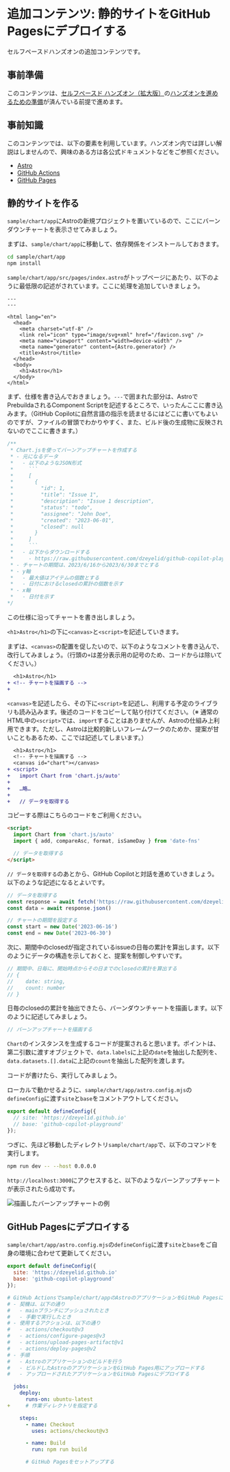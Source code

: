 # 追加コンテンツ: 静的サイトをGitHub Pagesにデプロイする

セルフペースドハンズオンの追加コンテンツです。

## 事前準備

このコンテンツは、[セルフペースド ハンズオン（拡大版）](./advanced.md)の[ハンズオンを進めるための準備](./advanced.md#ハンズオンを進めるための準備)が済んでいる前提で進めます。

## 事前知識

このコンテンツでは、以下の要素を利用しています。ハンズオン内では詳しい解説はしませんので、興味のある方は各公式ドキュメントなどをご参照ください。

- [Astro](https://astro.build/)
- [GitHub Actions](https://docs.github.com/ja/actions)
- [GitHub Pages](https://docs.github.com/ja/pages)

## 静的サイトを作る

`sample/chart/app`にAstroの新規プロジェクトを置いているので、ここにバーンダウンチャートを表示させてみましょう。

まずは、`sample/chart/app`に移動して、依存関係をインストールしておきます。

```bash
cd sample/chart/app
npm install
```

`sample/chart/app/src/pages/index.astro`がトップページにあたり、以下のように最低限の記述がされています。ここに処理を追加していきましょう。

```astro
---
---

<html lang="en">
  <head>
    <meta charset="utf-8" />
    <link rel="icon" type="image/svg+xml" href="/favicon.svg" />
    <meta name="viewport" content="width=device-width" />
    <meta name="generator" content={Astro.generator} />
    <title>Astro</title>
  </head>
  <body>
    <h1>Astro</h1>
  </body>
</html>
```

まず、仕様を書き込んでおきましょう。`---`で囲まれた部分は、AstroでPrebuildaされるComponent Scriptを記述するところで、いったんここに書き込みます。（GitHub Copilotに自然言語の指示を読ませるにはどこに書いてもよいのですが、ファイルの冒頭でわかりやすく、また、ビルド後の生成物に反映されないのでここに書きます。）

```js
/**
 * Chart.jsを使ってバーンアップチャートを作成する
 * - 元になるデータ
 *   - 以下のようなJSON形式
 *     ```
 *     [
 *       {
 *         "id": 1,
 *         "title": "Issue 1",
 *         "description": "Issue 1 description",
 *         "status": "todo",
 *         "assignee": "John Doe",
 *         "created": "2023-06-01",
 *         "closed": null
 *       }
 *     ]
 *     ```
 *   - 以下からダウンロードする
 *     - https://raw.githubusercontent.com/dzeyelid/github-copilot-playground/main/sample/chart/issues.json
 * - チャートの期間は、2023/6/16から2023/6/30までとする
 * - y軸
 *   - 最大値はアイテムの個数とする
 *   - 日付におけるclosedの累計の個数を示す
 * - x軸
 *   - 日付を示す  
*/
```

この仕様に沿ってチャートを書き出しましょう。

`<h1>Astro</h1>`の下に`<canvas>`と`<script>`を記述していきます。

まずは、`<canvas>`の配置を促したいので、以下のようなコメントを書き込んで、改行してみましょう。（行頭の`+`は差分表示用の記号のため、コードからは除いてください。）

```diff
  <h1>Astro</h1>
+ <!-- チャートを描画する -->
+ 
```

`<canvas>`を記述したら、その下に`<script>`を記述し、利用する予定のライブラリも読み込みます。後述のコードをコピーして貼り付けてください。（※ 通常のHTML中の`<script>`では、`import`することはありませんが、Astroの仕組み上利用できます。ただし、Astroは比較的新しいフレームワークのためか、提案が甘いこともあるため、ここでは記述してしまいます。）

```diff
  <h1>Astro</h1>
  <!-- チャートを描画する -->
  <canvas id="chart"></canvas>
+ <script>
+   import Chart from 'chart.js/auto'
+ 
+   …略…
+ 
+   // データを取得する
```

コピーする際はこちらのコードをご利用ください。

```html
<script>
  import Chart from 'chart.js/auto'
  import { add, compareAsc, format, isSameDay } from 'date-fns'

  // データを取得する
</script>
```

`// データを取得する`のあとから、GitHub Copilotと対話を進めていきましょう。以下のような記述になるとよいです。

```js
// データを取得する
const response = await fetch('https://raw.githubusercontent.com/dzeyelid/github-copilot-playground/main/sample/chart/issues.json')
const data = await response.json()

// チャートの期間を設定する
const start = new Date('2023-06-16')
const end = new Date('2023-06-30')

```

次に、期間中のclosedが指定されているissueの日毎の累計を算出します。以下のようにデータの構造を示しておくと、提案を制御しやすいです。

```js
// 期間中、日毎に、開始時点からその日までのclosedの累計を算出する
// {
//    date: string,
//    count: number
// }
```

日毎のclosedの累計を抽出できたら、バーンダウンチャートを描画します。以下のように記述してみましょう。

```js
// バーンアップチャートを描画する
```

`Chart`のインスタンスを生成するコードが提案されると思います。ポイントは、第二引数に渡すオブジェクトで、`data.labels`に上記の`date`を抽出した配列を、`data.datasets.[].data`に上記の`count`を抽出した配列を渡します。

コードが書けたら、実行してみましょう。

ローカルで動かせるように、`sample/chart/app/astro.config.mjs`の`defineConfig`に渡す`site`と`base`をコメントアウトしてください。

```js
export default defineConfig({
  // site: 'https://dzeyelid.github.io'
  // base: 'github-copilot-playground'
});
```

つぎに、先ほど移動したディレクトリ`sample/chart/app`で、以下のコマンドを実行します。

```bash
npm run dev -- --host 0.0.0.0
```

`http://localhost:3000`にアクセスすると、以下のようなバーンアップチャートが表示されたら成功です。

![描画したバーンアップチャートの例](../images/barnup-chart-sample.png)

## GitHub Pagesにデプロイする

`sample/chart/app/astro.config.mjs`の`defineConfig`に渡す`site`と`base`をご自身の環境に合わせて更新してください。

```js
export default defineConfig({
  site: 'https://dzeyelid.github.io'
  base: 'github-copilot-playground'
});
```

```yml
# GitHub Actionsでsample/chart/appのAstroのアプリケーションをGitHub Pagesにデプロイする
# - 契機は、以下の通り
#   - mainブランチにプッシュされたとき
#   - 手動で実行したとき
# - 使用するアクションは、以下の通り
#   - actions/checkout@v3
#   - actions/configure-pages@v3
#   - actions/upload-pages-artifact@v1
#   - actions/deploy-pages@v2
# - 手順
#   - Astroのアプリケーションのビルドを行う
#   - ビルドしたAstroのアプリケーションをGitHub Pages用にアップロードする
#   - アップロードされたアプリケーションをGitHub Pagesにデプロイする
```

```yml
  jobs:
    deploy:
      runs-on: ubuntu-latest
+     # 作業ディレクトリを指定する
```

```yml
    steps:
      - name: Checkout
        uses: actions/checkout@v3

      - name: Build
        run: npm run build

      # GitHub Pagesをセットアップする
```